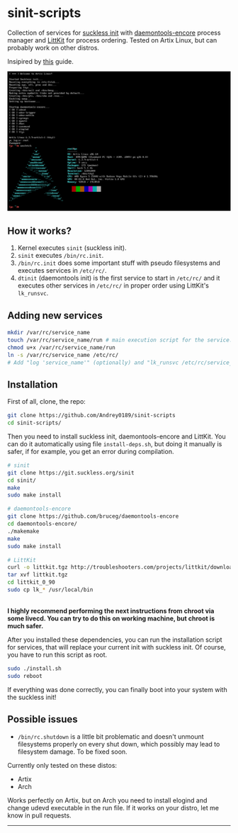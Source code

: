 # sinit-scripts

Collection of services for [suckless init](https://core.suckless.org/sinit/) with [daemontools-encore](http://untroubled.org/daemontools-encore/) process manager and [LittKit](http://troubleshooters.com/projects/littkit/) for process ordering. Tested on Artix Linux, but can probably work on other distros.

Insipired by [this](http://troubleshooters.com/linux/diy/suckless_init_on_plop.htm) guide.

![megainit](./stuff/artix-sinit.png)

## How it works?

1. Kernel executes `sinit` (suckless init).
2. `sinit` executes `/bin/rc.init`.
3. `/bin/rc.init` does some important stuff with pseudo filesystems and executes services in `/etc/rc/`.
4. `dtinit` (daemontools init) is the first service to start in `/etc/rc/` and it executes other services in `/etc/rc/` in proper order using LittKit's `lk_runsvc`.

## Adding new services
```bash
mkdir /var/rc/service_name
touch /var/rc/service_name/run # main execution script for the service. Note: daemontools-encore is going to restart the service every time it finishes execution of the run file. I you want to avoid this add "lk_forever 3600" at the end of the script.
chmod u+x /var/rc/service_name/run
ln -s /var/rc/service_name /etc/rc/
# Add "log 'service_name'" (optionally) and "lk_runsvc /etc/rc/service_name 0" to /etc/rc/dtinit/dtinit.sh 
```

## Installation
First of all, clone, the repo:
```bash
git clone https://github.com/Andrey0189/sinit-scripts
cd sinit-scripts/
```
Then you need to install suckless init, daemontools-encore and LittKit. You can do it automatically using file `install-deps.sh`, but doing it manually is safer, if for example, you get an error during compilation.
```bash
# sinit
git clone https://git.suckless.org/sinit
cd sinit/
make
sudo make install
```
```bash
# daemontools-encore
git clone https://github.com/bruceg/daemontools-encore
cd daemontools-encore/
./makemake
make
sudo make install
```
```bash
# LittKit
curl -o littkit.tgz http://troubleshooters.com/projects/littkit/downloads/littkit_0_90.tgz
tar xvf littkit.tgz
cd littkit_0_90
sudo cp lk_* /usr/local/bin 
```
\
**I highly recommend performing the next instructions from chroot via some livecd. You can try to do this on working machine, but chroot is much safer.**


After you installed these dependencies, you can run the installation script for services, that will replace your current init with suckless init. Of course, you have to run this script as root.
```bash
sudo ./install.sh
sudo reboot
```
If everything was done correctly, you can finally boot into your system with the suckless init!

## Possible issues
* `/bin/rc.shutdown` is a little bit problematic and doesn't unmount filesystems properly on every shut down, which possibly may lead to filesystem damage. To be fixed soon.

Currently only tested on these distos:

- Artix
- Arch

Works perfectly on Artix, but on Arch you need to install elogind and change udevd executable in the run file. If it works on your distro, let me know in pull requests. 

***
